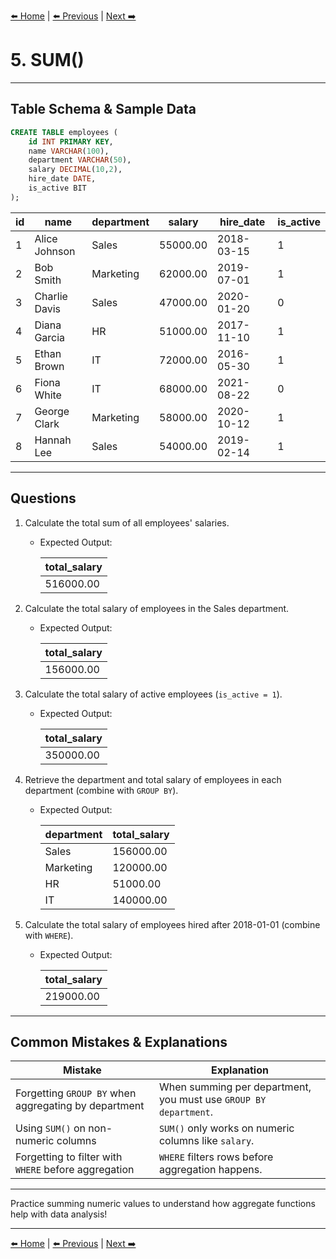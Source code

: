 [⬅️ Home](README.md) | [⬅️ Previous](04-count.md) | [Next ➡️](06-avg.md)

# 5. SUM()

---

## Table Schema & Sample Data

```sql
CREATE TABLE employees (
    id INT PRIMARY KEY,
    name VARCHAR(100),
    department VARCHAR(50),
    salary DECIMAL(10,2),
    hire_date DATE,
    is_active BIT
);
```

| id | name          | department | salary   | hire\_date | is\_active |
| -- | ------------- | ---------- | -------- | ---------- | ---------- |
| 1  | Alice Johnson | Sales      | 55000.00 | 2018-03-15 | 1       |
| 2  | Bob Smith     | Marketing  | 62000.00 | 2019-07-01 | 1       |
| 3  | Charlie Davis | Sales      | 47000.00 | 2020-01-20 | 0      |
| 4  | Diana Garcia  | HR         | 51000.00 | 2017-11-10 | 1       |
| 5  | Ethan Brown   | IT         | 72000.00 | 2016-05-30 | 1       |
| 6  | Fiona White   | IT         | 68000.00 | 2021-08-22 | 0      |
| 7  | George Clark  | Marketing  | 58000.00 | 2020-10-12 | 1       |
| 8  | Hannah Lee    | Sales      | 54000.00 | 2019-02-14 | 1       |

---

## Questions

1. Calculate the total sum of all employees' salaries.

   * Expected Output:

     | total\_salary |
     | ------------- |
     | 516000.00     |

2. Calculate the total salary of employees in the Sales department.

   * Expected Output:

     | total\_salary |
     | ------------- |
     | 156000.00     |

3. Calculate the total salary of active employees (`is_active = 1`).

   * Expected Output:

     | total\_salary |
     | ------------- |
     | 350000.00     |

4. Retrieve the department and total salary of employees in each department (combine with `GROUP BY`).

   * Expected Output:

     | department | total\_salary |
     | ---------- | ------------- |
     | Sales      | 156000.00     |
     | Marketing  | 120000.00     |
     | HR         | 51000.00      |
     | IT         | 140000.00     |

5. Calculate the total salary of employees hired after 2018-01-01 (combine with `WHERE`).

   * Expected Output:

     | total\_salary |
     | ------------- |
     | 219000.00     |

---

## Common Mistakes & Explanations

| Mistake                                              | Explanation                                                      |
| ---------------------------------------------------- | ---------------------------------------------------------------- |
| Forgetting `GROUP BY` when aggregating by department | When summing per department, you must use `GROUP BY department`. |
| Using `SUM()` on non-numeric columns                 | `SUM()` only works on numeric columns like `salary`.             |
| Forgetting to filter with `WHERE` before aggregation | `WHERE` filters rows before aggregation happens.                 |

---

Practice summing numeric values to understand how aggregate functions help with data analysis!

---

[⬅️ Home](README.md) | [⬅️ Previous](04-count.md) | [Next ➡️](06-avg.md)
